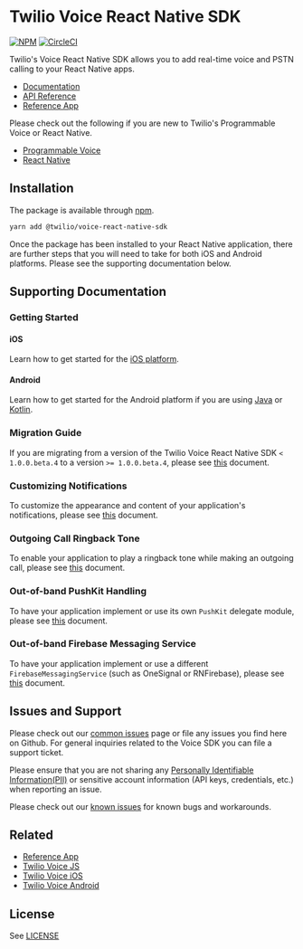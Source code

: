 # Twilio Voice React Native SDK
[![NPM](https://img.shields.io/npm/v/%40twilio/voice-react-native-sdk.svg?color=blue)](https://www.npmjs.com/package/%40twilio/voice-react-native-sdk) [![CircleCI](https://dl.circleci.com/status-badge/img/gh/twilio/twilio-voice-react-native/tree/main.svg?style=shield)](https://dl.circleci.com/status-badge/redirect/gh/twilio/twilio-voice-react-native/tree/main)

Twilio's Voice React Native SDK allows you to add real-time voice and PSTN calling to your React Native apps.

- [Documentation](https://www.twilio.com/docs/voice/sdks/react-native)
- [API Reference](https://github.com/twilio/twilio-voice-react-native/blob/latest/docs/api/voice-react-native-sdk.md)
- [Reference App](https://github.com/twilio/twilio-voice-react-native-app)

Please check out the following if you are new to Twilio's Programmable Voice or React Native.

- [Programmable Voice](https://www.twilio.com/docs/voice/sdks)
- [React Native](https://reactnative.dev/docs/getting-started)

## Installation
The package is available through [npm](https://www.npmjs.com/package/@twilio/voice-react-native-sdk).

```sh
yarn add @twilio/voice-react-native-sdk
```

Once the package has been installed to your React Native application, there are further steps that you will need to take for both iOS and Android platforms. Please see the supporting documentation below.

## Supporting Documentation

### Getting Started

#### iOS
Learn how to get started for the [iOS platform](/docs/getting-started-ios.md).

#### Android
Learn how to get started for the Android platform if you are using [Java](/docs/getting-started-android-java.md) or [Kotlin](/docs/getting-started-android-kotlin.md).

### Migration Guide
If you are migrating from a version of the Twilio Voice React Native SDK `< 1.0.0.beta.4` to a version `>= 1.0.0.beta.4`, please see [this](/docs/migration-guide-beta.4.md) document.

### Customizing Notifications
To customize the appearance and content of your application's notifications, please see [this](/docs/customize-notifications.md) document.

### Outgoing Call Ringback Tone
To enable your application to play a ringback tone while making an outgoing call, please see [this](/docs/play-outgoing-call-ringback-tone.md) document.

### Out-of-band PushKit Handling
To have your application implement or use its own `PushKit` delegate module, please see [this](/docs/applications-own-pushkit-handler.md) document.

### Out-of-band Firebase Messaging Service
To have your application implement or use a different `FirebaseMessagingService` (such as OneSignal or RNFirebase), please see [this](/docs/out-of-band-firebase-messaging-service.md) document.

## Issues and Support
Please check out our [common issues](/COMMON_ISSUES.md) page or file any issues you find here on Github. For general inquiries related to the Voice SDK you can file a support ticket.

Please ensure that you are not sharing any [Personally Identifiable Information(PII)](https://www.twilio.com/docs/glossary/what-is-personally-identifiable-information-pii) or sensitive account information (API keys, credentials, etc.) when reporting an issue.

Please check out our [known issues](/KNOWN_ISSUES.md) for known bugs and workarounds.

## Related
- [Reference App](https://github.com/twilio/twilio-voice-react-native-app)
- [Twilio Voice JS](https://github.com/twilio/twilio-voice.js)
- [Twilio Voice iOS](https://github.com/twilio/voice-quickstart-ios)
- [Twilio Voice Android](https://github.com/twilio/voice-quickstart-android)

## License
See [LICENSE](/LICENSE)
